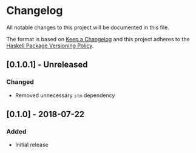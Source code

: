 # Changelog

All notable changes to this project will be documented in this file.

The format is based on [Keep a Changelog](http://keepachangelog.com/)
and this project adheres to the [Haskell Package Versioning Policy](https://pvp.haskell.org/).

## [0.1.0.1] - Unreleased

### Changed
- Removed unnecessary `stm` dependency

## [0.1.0] - 2018-07-22

### Added
- Initial release
